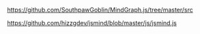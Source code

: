 https://github.com/SouthpawGoblin/MindGraph.js/tree/master/src

https://github.com/hizzgdev/jsmind/blob/master/js/jsmind.js
